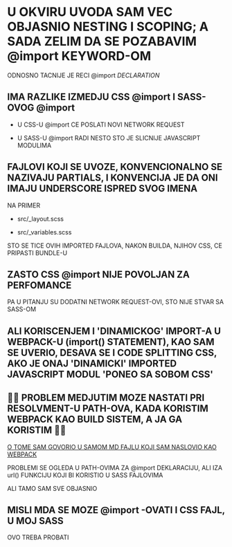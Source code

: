 # U OKVIRU UVODA SAM VEC OBJASNIO NESTING I SCOPING; A SADA ZELIM DA SE POZABAVIM @import KEYWORD-OM

ODNOSNO TACNIJE JE RECI @import *DECLARATION*

## IMA RAZLIKE IZMEDJU CSS @import I SASS-OVOG @import

- U CSS-U @import CE POSLATI NOVI NETWORK REQUEST

- U SASS-U @import RADI NESTO STO JE SLICNIJE JAVASCRIPT MODULIMA

## FAJLOVI KOJI SE UVOZE, KONVENCIONALNO SE NAZIVAJU PARTIALS, I KONVENCIJA JE DA ONI IMAJU UNDERSCORE ISPRED SVOG IMENA

NA PRIMER

- src/_layout.scss

- src/_variables.scss

STO SE TICE OVIH IMPORTED FAJLOVA, NAKON BUILDA, NJIHOV CSS, CE PRIPASTI BUNDLE-U

## ZASTO CSS @import NIJE POVOLJAN ZA PERFOMANCE

PA U PITANJU SU DODATNI NETWORK REQUEST-OVI, STO NIJE STVAR SA SASS-OM

## ALI KORISCENJEM I 'DINAMICKOG' IMPORT-A U WEBPACK-U (import() STATEMENT), KAO SAM SE UVERIO, DESAVA SE I CODE SPLITTING CSS, AKO JE ONAJ 'DINAMICKI' IMPORTED JAVASCRIPT MODUL 'PONEO SA SOBOM CSS'

## 📛📛 PROBLEM MEDJUTIM MOZE NASTATI PRI RESOLVMENT-U PATH-OVA, KADA KORISTIM WEBPACK KAO BUILD SISTEM, A JA GA KORISTIM 📛📛

[O TOME SAM GOVORIO U SAMOM MD FAJLU KOJI SAM NASLOVIO KAO WEBPACK](https://github.com/Rade58/apis_trying_out_and_practicing/blob/master/SASS/A%29%20WEBPACK.md#sto-se-tice-webpack-a-postoje-problemi-koji-se-ticu-resolvemnt-a-path-ova-koji-bi-se-koristili-u-sass-fajlovima)

PROBLEMI SE OGLEDA U PATH-OVIMA ZA @import DEKLARACIJU, ALI  IZA url() FUNKCIJU KOJI BI KORISTIO U SASS FAJLOVIMA

ALI TAMO SAM SVE OBJASNIO

## MISLI MDA SE MOZE @import -OVATI I CSS FAJL, U MOJ SASS

OVO TREBA PROBATI